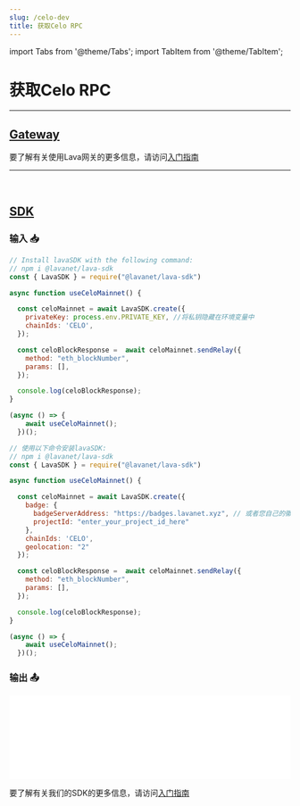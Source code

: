 ```yaml
---
slug: /celo-dev
title: 获取Celo RPC
---
```


import Tabs from '@theme/Tabs';
import TabItem from '@theme/TabItem';

# 获取Celo RPC



<hr />

## [Gateway](https://gateway.lavanet.xyz/?utm_source=celo-dev&utm_medium=docs&utm_campaign=docs-to-gateway)

要了解有关使用Lava网关的更多信息，请访问[入门指南](https://docs.lavanet.xyz/gateway-getting-started?utm_source=celo-dev&utm_medium=docs&utm_campaign=docs-to-docs)

<hr />
<br />

## [SDK](https://github.com/lavanet/lava-sdk)

### 输入 📥

<Tabs>
<TabItem value="backend" label="BackEnd">

```jsx
// Install lavaSDK with the following command:
// npm i @lavanet/lava-sdk
const { LavaSDK } = require("@lavanet/lava-sdk")

async function useCeloMainnet() {

  const celoMainnet = await LavaSDK.create({
    privateKey: process.env.PRIVATE_KEY, //将私钥隐藏在环境变量中
    chainIds: 'CELO',
  });

  const celoBlockResponse =  await celoMainnet.sendRelay({
    method: "eth_blockNumber",
    params: [],
  });

  console.log(celoBlockResponse);
}

(async () => {
    await useCeloMainnet();
  })();
```
</TabItem>
<TabItem value="frontend" label="FrontEnd">

```jsx
// 使用以下命令安装lavaSDK:
// npm i @lavanet/lava-sdk
const { LavaSDK } = require("@lavanet/lava-sdk")

async function useCeloMainnet() {

  const celoMainnet = await LavaSDK.create({
    badge: {
      badgeServerAddress: "https://badges.lavanet.xyz", // 或者您自己的徽章服务器URL 
      projectId: "enter_your_project_id_here" 
    },
    chainIds: 'CELO',
    geolocation: "2"
  });

  const celoBlockResponse =  await celoMainnet.sendRelay({
    method: "eth_blockNumber",
    params: [],
  });

  console.log(celoBlockResponse);
}

(async () => {
    await useCeloMainnet();
  })();
```

</TabItem>
</Tabs>

### 输出 📤

<iframe width="100%" src="/img/chains/celo_call.webm" frameborder="0" allow="autoplay; encrypted-media; gyroscope; picture-in-picture" allowfullscreen></iframe>


要了解有关我们的SDK的更多信息，请访问[入门指南](https://docs.lavanet.xyz/sdk-getting-started?utm_source=getting-celo-rpc&utm_medium=docs&utm_campaign=docs-to-docs)
